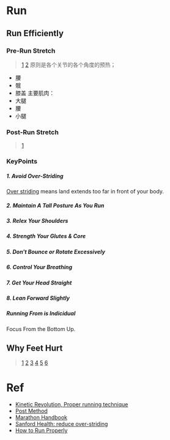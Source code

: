 # Run
## Run Efficiently
### Pre-Run Stretch
> [1](https://www.youtube.com/watch?v=u-e0ZO5L0s0) [2](https://www.wikihow.com/Stretch-Before-and-After-Running)
原则是各个关节的各个角度的预热；
- 腰
- 髋
- 膝盖
主要肌肉：
- 大腿
- 腰
- 小腿

### Post-Run Stretch
> [1](https://www.youtube.com/watch?v=2-Cswfkzd50)
### KeyPoints
##### 1. Avoid Over-Striding
[Over striding](https://www.runnersworld.com/training/a45303969/what-is-overstriding/) means land extends too far in front of your body.
##### 2. Maintain A Tall Posture As You Run
##### 3. Relex Your Shoulders
##### 4. Strength Your Glutes & Core
##### 5. Don't Bounce or Rotate Excessively
##### 6. Control Your Breathing
##### 7. Get Your Head Straight
##### 8. Lean Forward Slightly
##### Running From is Indicidual
Focus From the Bottom Up.

## Why Feet Hurt
> [1](https://marathonhandbook.com/foot-pain-from-running/) [2](https://runtothefinish.com/foot-pain-when-running/) [3](https://marathonhandbook.com/foot-pain-after-running/) [4](https://www.runnersgoal.com/why-do-my-feet-hurt-when-i-run/) [5](https://www.runnersgoal.com/why-do-my-feet-hurt-when-i-run/) [6](https://www.runnersblueprint.com/top-of-foot-pain-when-running/)


# Ref
- [Kinetic Revolution, Proper running technique](https://www.kinetic-revolution.com/running-technique-6-ways-to-improve-efficiency/)
- [Post Method](https://posemethod.com/pose-method/)
- [Marathon Handbook](https://marathonhandbook.com/overstriding/)
- [Sanford Health: reduce over-striding](https://news.sanfordhealth.org/orthopedics/over-striding/)
- [How to Run Properly](https://therunexperience.com/how-to-run-correctly-running-form-tips-and-techniques/)
